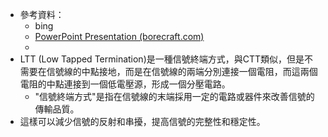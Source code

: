- 參考資料：
	- bing
	- [PowerPoint Presentation (borecraft.com)](http://borecraft.com/files/ISSCC2021-30_3.pdf)
	-
- LTT (Low Tapped Termination)是一種信號終端方式，與CTT類似，但是不需要在信號線的中點接地，而是在信號線的兩端分別連接一個電阻，而這兩個電阻的中點連接到一個低電壓源，形成一個分壓電路。
	- "信號終端方式"是指在信號線的末端採用一定的電路或器件來改善信號的傳輸品質。
- 這樣可以減少信號的反射和串擾，提高信號的完整性和穩定性。